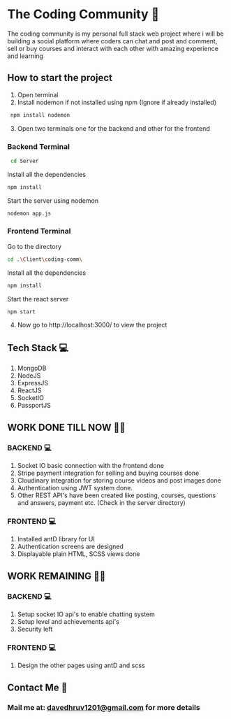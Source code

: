 # The Coding Community :tada:

The coding community is my personal full stack web project where i will be building a social platform where coders can chat and post and comment, 
sell or buy courses and interact with each other with amazing experience and learning

## How to start the project
1. Open terminal
2. Install nodemon if not installed using npm (Ignore if already installed)
 ```sh
  npm install nodemon
  ```
3. Open two terminals one for the backend and other for the frontend
 ### Backend Terminal
 ```sh
  cd Server
  ```
  Install all the dependencies
  ```sh
  npm install
  ``` 
  Start the server using nodemon
  ```sh
  nodemon app.js
  ```
  ### Frontend Terminal
  Go to the directory
  ```sh
  cd .\Client\coding-comm\
  ``` 
  Install all the dependencies
  ```sh
  npm install
  ``` 
  Start the react server
  ```sh
  npm start
  ```
 4. Now go to http://localhost:3000/ to view the project

## Tech Stack :computer:
1. MongoDB
2. NodeJS
3. ExpressJS
4. ReactJS
5. SocketIO
6. PassportJS

## WORK DONE TILL NOW :man_technologist:

### BACKEND :computer:
1. Socket IO basic connection with the frontend done
2. Stripe payment integration for selling and buying courses done
3. Cloudinary integration for storing course videos and post images done
4. Authentication using JWT system done.
5. Other REST API's have been created like posting, courses, questions and answers, payment etc. (Check in the server directory)

### FRONTEND :computer:
1. Installed antD library for UI
2. Authentication screens are designed
3. Displayable plain HTML, SCSS views done

## WORK REMAINING :man_technologist:

### BACKEND :computer:
1. Setup socket IO api's to enable chatting system
2. Setup level and achievements api's
3. Security left

### FRONTEND :computer:
1. Design the other pages using antD and scss

## Contact Me :speech_balloon:
### Mail me at: davedhruv1201@gmail.com for more details
